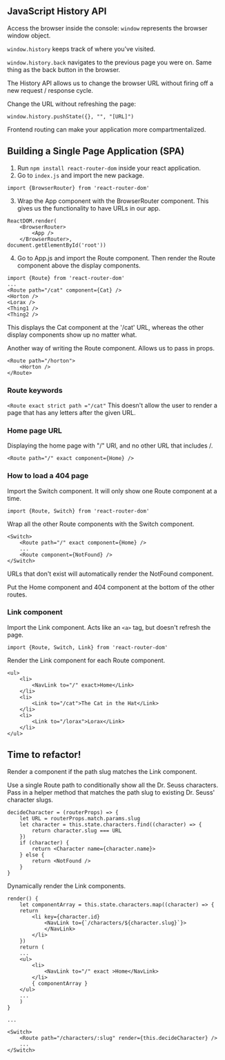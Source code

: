 ## JavaScript History API

Access the browser inside the console: `window` represents the browser window object.

`window.history` keeps track of where you've visited.

`window.history.back` navigates to the previous page you were on. Same thing as the back button in the browser.

The History API allows us to change the browser URL without firing off a new request / response cycle.

Change the URL without refreshing the page:
```
window.history.pushState({}, "", "[URL]")
```

Frontend routing can make your application more compartmentalized.

## Building a Single Page Application (SPA)
1) Run `npm install react-router-dom` inside your react application.
2) Go to `index.js` and import the new package. 
```
import {BrowserRouter} from 'react-router-dom'
```
3) Wrap the App component with the BrowserRouter component. This gives us the functionality to have URLs in our app.
```
ReactDOM.render(
    <BrowserRouter>
        <App />
    </BrowserRouter>,
document.getElementById('root'))
```
4) Go to App.js and import the Route component. Then render the Route component above the display components.
```
import {Route} from 'react-router-dom'
...
<Route path="/cat" component={Cat} />
<Horton />
<Lorax />
<Thing1 />
<Thing2 />
```
This displays the Cat component at the '/cat' URL, whereas the other display components show up no matter what.

Another way of writing the Route component. Allows us to pass in props.
```
<Route path="/horton">
	<Horton />
</Route>
```

### Route keywords
`<Route exact strict path ="/cat"`
This doesn't allow the user to render a page that has any letters after the given URL.

### Home page URL
Displaying the home page with "/" URl, and no other URL that includes /.
```
<Route path="/" exact component={Home} />

```

### How to load a 404 page
Import the Switch component. It will only show one Route component at a time.
```
import {Route, Switch} from 'react-router-dom'
```
Wrap all the other Route components with the Switch component.
```
<Switch>
	<Route path="/" exact component={Home} />
    ...
    <Route component={NotFound} />
</Switch>
```
URLs that don't exist will automatically render the NotFound component.

Put the Home component and 404 component at the bottom of the other routes.

### Link component
Import the Link component. Acts like an `<a>` tag, but doesn't refresh the page.
```
import {Route, Switch, Link} from 'react-router-dom'
```
    
Render the Link component for each Route component.
```
<ul>
    <li>
    	<NavLink to="/" exact>Home</Link>
    </li>
    <li>
    	<Link to="/cat">The Cat in the Hat</Link>
    </li>
    <li>
    	<Link to="/lorax">Lorax</Link>
    </li>
</ul>
```

## Time to refactor!
Render a component if the path slug matches the Link component.

Use a single Route path to conditionally show all the Dr. Seuss characters. Pass in a helper method that matches the path slug to existing Dr. Seuss' character slugs.
```
decideCharacter = (routerProps) => {
	let URL = routerProps.match.params.slug
    let character = this.state.characters.find((character) => {
    	return character.slug === URL
    })
    if (character) {
    	return <Character name={character.name}>
    } else {
    	return <NotFound />
    }
}
```

Dynamically render the Link components. 
```
render() {
	let componentArray = this.state.characters.map((character) => {
    return
    	<li key={character.id}
            <NavLink to={`/characters/${character.slug}`}>
            </NavLink>
        </li>
    })
	return (
    ...
    <ul>
    	<li>
        	<NavLink to="/" exact >Home</NavLink>
        </li>
        { componentArray }
    </ul>
    ...
    )
}
  
...

<Switch>
	<Route path="/characters/:slug" render={this.decideCharacter} />
    ...
</Switch>
```